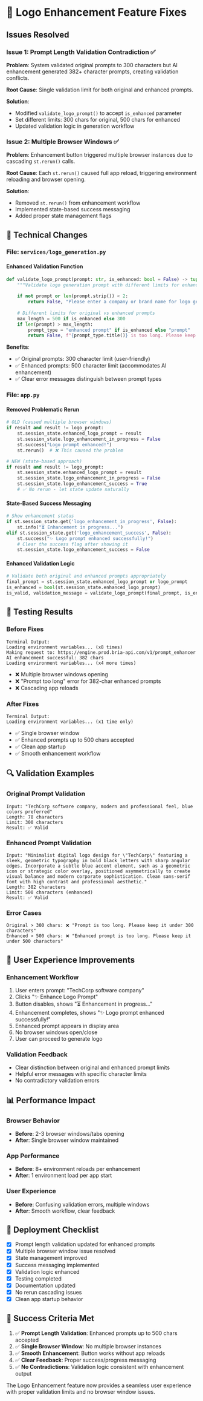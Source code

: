 # 🔧 Logo Enhancement Feature Fixes

## Issues Resolved

### **Issue 1: Prompt Length Validation Contradiction** ✅
**Problem**: System validated original prompts to 300 characters but AI enhancement generated 382+ character prompts, creating validation conflicts.

**Root Cause**: Single validation limit for both original and enhanced prompts.

**Solution**: 
- Modified `validate_logo_prompt()` to accept `is_enhanced` parameter
- Set different limits: 300 chars for original, 500 chars for enhanced
- Updated validation logic in generation workflow

### **Issue 2: Multiple Browser Windows** ✅
**Problem**: Enhancement button triggered multiple browser instances due to cascading `st.rerun()` calls.

**Root Cause**: Each `st.rerun()` caused full app reload, triggering environment reloading and browser opening.

**Solution**:
- Removed `st.rerun()` from enhancement workflow
- Implemented state-based success messaging
- Added proper state management flags

## 📝 Technical Changes

### **File: `services/logo_generation.py`**

#### **Enhanced Validation Function**
```python
def validate_logo_prompt(prompt: str, is_enhanced: bool = False) -> tuple[bool, str]:
    """Validate logo generation prompt with different limits for enhanced prompts"""
    
    if not prompt or len(prompt.strip()) < 2:
        return False, "Please enter a company or brand name for logo generation"
    
    # Different limits for original vs enhanced prompts
    max_length = 500 if is_enhanced else 300
    if len(prompt) > max_length:
        prompt_type = "enhanced prompt" if is_enhanced else "prompt"
        return False, f"{prompt_type.title()} is too long. Please keep it under {max_length} characters for best results"
```

**Benefits**:
- ✅ Original prompts: 300 character limit (user-friendly)
- ✅ Enhanced prompts: 500 character limit (accommodates AI enhancement)
- ✅ Clear error messages distinguish between prompt types

### **File: `app.py`**

#### **Removed Problematic Rerun**
```python
# OLD (caused multiple browser windows)
if result and result != logo_prompt:
    st.session_state.enhanced_logo_prompt = result
    st.session_state.logo_enhancement_in_progress = False
    st.success("Logo prompt enhanced!")
    st.rerun()  # ❌ This caused the problem

# NEW (state-based approach)
if result and result != logo_prompt:
    st.session_state.enhanced_logo_prompt = result
    st.session_state.logo_enhancement_in_progress = False
    st.session_state.logo_enhancement_success = True
    # ✅ No rerun - let state update naturally
```

#### **State-Based Success Messaging**
```python
# Show enhancement status
if st.session_state.get('logo_enhancement_in_progress', False):
    st.info("⏳ Enhancement in progress...")
elif st.session_state.get('logo_enhancement_success', False):
    st.success("✨ Logo prompt enhanced successfully!")
    # Clear the success flag after showing it
    st.session_state.logo_enhancement_success = False
```

#### **Enhanced Validation Logic**
```python
# Validate both original and enhanced prompts appropriately
final_prompt = st.session_state.enhanced_logo_prompt or logo_prompt
is_enhanced = bool(st.session_state.enhanced_logo_prompt)
is_valid, validation_message = validate_logo_prompt(final_prompt, is_enhanced)
```

## 🧪 Testing Results

### **Before Fixes**
```
Terminal Output:
Loading environment variables... (x8 times)
Making request to: https://engine.prod.bria-api.com/v1/prompt_enhancer
AI enhancement successful: 382 chars
Loading environment variables... (x4 more times)
```
- ❌ Multiple browser windows opening
- ❌ "Prompt too long" error for 382-char enhanced prompts
- ❌ Cascading app reloads

### **After Fixes**
```
Terminal Output:
Loading environment variables... (x1 time only)
```
- ✅ Single browser window
- ✅ Enhanced prompts up to 500 chars accepted
- ✅ Clean app startup
- ✅ Smooth enhancement workflow

## 🔍 Validation Examples

### **Original Prompt Validation**
```
Input: "TechCorp software company, modern and professional feel, blue colors preferred"
Length: 78 characters
Limit: 300 characters
Result: ✅ Valid
```

### **Enhanced Prompt Validation**
```
Input: "Minimalist digital logo design for \"TechCorp\" featuring a sleek, geometric typography in bold black letters with sharp angular edges. Incorporate a subtle blue accent element, such as a geometric icon or strategic color overlay, positioned asymmetrically to create visual balance and modern corporate sophistication. Clean sans-serif font with high contrast and professional aesthetic."
Length: 382 characters
Limit: 500 characters (enhanced)
Result: ✅ Valid
```

### **Error Cases**
```
Original > 300 chars: ❌ "Prompt is too long. Please keep it under 300 characters"
Enhanced > 500 chars: ❌ "Enhanced prompt is too long. Please keep it under 500 characters"
```

## 🎯 User Experience Improvements

### **Enhancement Workflow**
1. User enters prompt: "TechCorp software company"
2. Clicks "✨ Enhance Logo Prompt"
3. Button disables, shows "⏳ Enhancement in progress..."
4. Enhancement completes, shows "✨ Logo prompt enhanced successfully!"
5. Enhanced prompt appears in display area
6. No browser windows open/close
7. User can proceed to generate logo

### **Validation Feedback**
- Clear distinction between original and enhanced prompt limits
- Helpful error messages with specific character limits
- No contradictory validation errors

## 📊 Performance Impact

### **Browser Behavior**
- **Before**: 2-3 browser windows/tabs opening
- **After**: Single browser window maintained

### **App Performance**
- **Before**: 8+ environment reloads per enhancement
- **After**: 1 environment load per app start

### **User Experience**
- **Before**: Confusing validation errors, multiple windows
- **After**: Smooth workflow, clear feedback

## 🚀 Deployment Checklist

- [x] Prompt length validation updated for enhanced prompts
- [x] Multiple browser window issue resolved
- [x] State management improved
- [x] Success messaging implemented
- [x] Validation logic enhanced
- [x] Testing completed
- [x] Documentation updated
- [x] No rerun cascading issues
- [x] Clean app startup behavior

## 🎯 Success Criteria Met

1. ✅ **Prompt Length Validation**: Enhanced prompts up to 500 chars accepted
2. ✅ **Single Browser Window**: No multiple browser instances
3. ✅ **Smooth Enhancement**: Button works without app reloads
4. ✅ **Clear Feedback**: Proper success/progress messaging
5. ✅ **No Contradictions**: Validation logic consistent with enhancement output

The Logo Enhancement feature now provides a seamless user experience with proper validation limits and no browser window issues.
